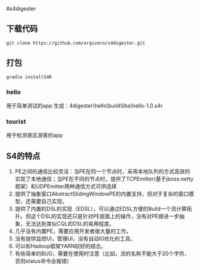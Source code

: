 #s4digester

## 下载代码

    git clone https://github.com/argszero/s4digester.git

## 打包

    gradle installS4R

### hello

用于简单测试的app
    生成：4digester\hello\build\libs\hello-1.0.s4r

### tourist

用于检测景区游客的app

## S4的特点

1. PE之间的通信比较灵活：当PE在同一个节点时，采用本地队列的方式高效的实现了本地通信；当PE在不同的节点时，提供了TCPEmitter(基于jboss.netty框架）和UDPEmitter两种通信方式可供选择
2. 提供了抽象窗口AbstractSlidingWindowPE的内置支持，但对于复杂的窗口模型，还需要自己实现。
3. 提供了内置的DSL的实现（EDSL），可以通过EDSL方便的Build一个流计算拓扑。但这个DSL的实现还只是针对PE层面上的操作，没有对PE做进一步抽象，无法达到类似CQL的DSL的易用程度。
4. 几乎没有内置PE，需要应用开发者做大量的工作。
5. 没有提供监控UI，管理UI，没有自动IO优化的工具。
6. 可以和Hadoop框架YARN较好的结合。
7. 有些简单的BUG，需要在使用时注意（比如，流的名称不能大于20个字符，否则status命令会报错）



